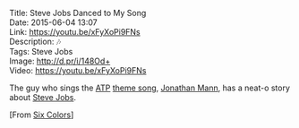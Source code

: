 Title: Steve Jobs Danced to My Song  
Date: 2015-06-04 13:07  
Link: https://youtu.be/xFyXoPi9FNs  
Description: 🎶  
Tags: Steve Jobs  
Image: http://d.pr/i/148Od+  
Video: https://youtu.be/xFyXoPi9FNs  

The guy who sings the [ATP][atp] [theme song][youtube], [Jonathan Mann][jonathanmann], has a neat-o story about [Steve Jobs][blah].

[From [Six Colors][sixcolors]]

[atp]: http://atp.fm "Accidental Tech Podcast"
[blah]: /tags/Steve20%Jobs "Posts tagged 'Steve Jobs'"
[jonathanmann]: http://jonathanmann.net "Jonathan Mann"
[sixcolors]: http://sixcolors.com/link/2015/06/steve-jobs-danced-to-my-song/ "Source link from Six Colors"
[youtube]: https://youtu.be/xFyXoPi9FNs "Steve Jobs Danced To My Song"